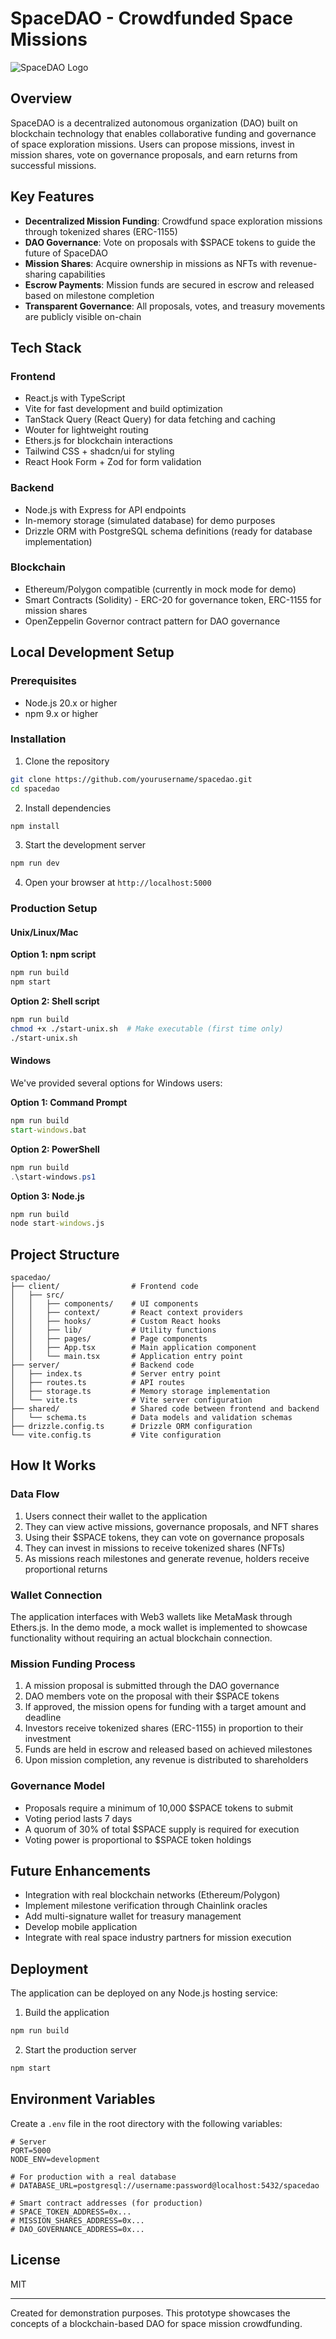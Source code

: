 

# SpaceDAO - Crowdfunded Space Missions

![SpaceDAO Logo](generated-icon.png)

## Overview

SpaceDAO is a decentralized autonomous organization (DAO) built on blockchain technology that enables collaborative funding and governance of space exploration missions. Users can propose missions, invest in mission shares, vote on governance proposals, and earn returns from successful missions.

## Key Features

- **Decentralized Mission Funding**: Crowdfund space exploration missions through tokenized shares (ERC-1155)
- **DAO Governance**: Vote on proposals with $SPACE tokens to guide the future of SpaceDAO
- **Mission Shares**: Acquire ownership in missions as NFTs with revenue-sharing capabilities
- **Escrow Payments**: Mission funds are secured in escrow and released based on milestone completion
- **Transparent Governance**: All proposals, votes, and treasury movements are publicly visible on-chain

## Tech Stack

### Frontend 
- React.js with TypeScript
- Vite for fast development and build optimization
- TanStack Query (React Query) for data fetching and caching
- Wouter for lightweight routing
- Ethers.js for blockchain interactions
- Tailwind CSS + shadcn/ui for styling
- React Hook Form + Zod for form validation

### Backend
- Node.js with Express for API endpoints
- In-memory storage (simulated database) for demo purposes
- Drizzle ORM with PostgreSQL schema definitions (ready for database implementation)

### Blockchain
- Ethereum/Polygon compatible (currently in mock mode for demo)
- Smart Contracts (Solidity) - ERC-20 for governance token, ERC-1155 for mission shares
- OpenZeppelin Governor contract pattern for DAO governance

## Local Development Setup

### Prerequisites
- Node.js 20.x or higher
- npm 9.x or higher

### Installation

1. Clone the repository
```bash
git clone https://github.com/yourusername/spacedao.git
cd spacedao
```

2. Install dependencies
```bash
npm install
```

3. Start the development server
```bash
npm run dev
```

4. Open your browser at `http://localhost:5000`

### Production Setup

#### Unix/Linux/Mac
**Option 1: npm script**
```bash
npm run build
npm start
```

**Option 2: Shell script**
```bash
npm run build
chmod +x ./start-unix.sh  # Make executable (first time only)
./start-unix.sh
```

#### Windows
We've provided several options for Windows users:

**Option 1: Command Prompt**
```cmd
npm run build
start-windows.bat
```

**Option 2: PowerShell**
```powershell
npm run build
.\start-windows.ps1
```

**Option 3: Node.js**
```cmd
npm run build
node start-windows.js
```

## Project Structure

```
spacedao/
├── client/                # Frontend code
│   ├── src/
│   │   ├── components/    # UI components
│   │   ├── context/       # React context providers
│   │   ├── hooks/         # Custom React hooks
│   │   ├── lib/           # Utility functions
│   │   ├── pages/         # Page components
│   │   ├── App.tsx        # Main application component
│   │   └── main.tsx       # Application entry point
├── server/                # Backend code
│   ├── index.ts           # Server entry point
│   ├── routes.ts          # API routes
│   ├── storage.ts         # Memory storage implementation
│   └── vite.ts            # Vite server configuration
├── shared/                # Shared code between frontend and backend
│   └── schema.ts          # Data models and validation schemas
├── drizzle.config.ts      # Drizzle ORM configuration
└── vite.config.ts         # Vite configuration
```

## How It Works

### Data Flow
1. Users connect their wallet to the application
2. They can view active missions, governance proposals, and NFT shares
3. Using their $SPACE tokens, they can vote on governance proposals
4. They can invest in missions to receive tokenized shares (NFTs)
5. As missions reach milestones and generate revenue, holders receive proportional returns

### Wallet Connection
The application interfaces with Web3 wallets like MetaMask through Ethers.js. In the demo mode, a mock wallet is implemented to showcase functionality without requiring an actual blockchain connection.

### Mission Funding Process
1. A mission proposal is submitted through the DAO governance
2. DAO members vote on the proposal with their $SPACE tokens
3. If approved, the mission opens for funding with a target amount and deadline
4. Investors receive tokenized shares (ERC-1155) in proportion to their investment
5. Funds are held in escrow and released based on achieved milestones
6. Upon mission completion, any revenue is distributed to shareholders

### Governance Model
- Proposals require a minimum of 10,000 $SPACE tokens to submit
- Voting period lasts 7 days
- A quorum of 30% of total $SPACE supply is required for execution
- Voting power is proportional to $SPACE token holdings

## Future Enhancements
- Integration with real blockchain networks (Ethereum/Polygon)
- Implement milestone verification through Chainlink oracles
- Add multi-signature wallet for treasury management
- Develop mobile application
- Integrate with real space industry partners for mission execution

## Deployment

The application can be deployed on any Node.js hosting service:

1. Build the application
```bash
npm run build
```

2. Start the production server
```bash
npm start
```

## Environment Variables

Create a `.env` file in the root directory with the following variables:

```
# Server
PORT=5000
NODE_ENV=development

# For production with a real database
# DATABASE_URL=postgresql://username:password@localhost:5432/spacedao

# Smart contract addresses (for production)
# SPACE_TOKEN_ADDRESS=0x...
# MISSION_SHARES_ADDRESS=0x...
# DAO_GOVERNANCE_ADDRESS=0x...
```

## License

MIT

---

Created for demonstration purposes. This prototype showcases the concepts of a blockchain-based DAO for space mission crowdfunding.
